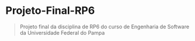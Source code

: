 # Projeto-Final-RP6

> Projeto final da disciplina de RP6 do curso de Engenharia de Software da Universidade Federal do Pampa
